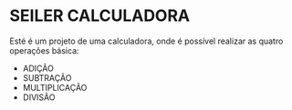 # SEILER CALCULADORA

<p>Esté é um projeto de uma calculadora, onde é possível realizar as quatro operações básica:</p>

<ul>
    <li>ADIÇÃO</li>
    <li>SUBTRAÇÃO</li>
    <li>MULTIPLICAÇÃO</li>
    <li>DIVISÃO</li>
</ul>

